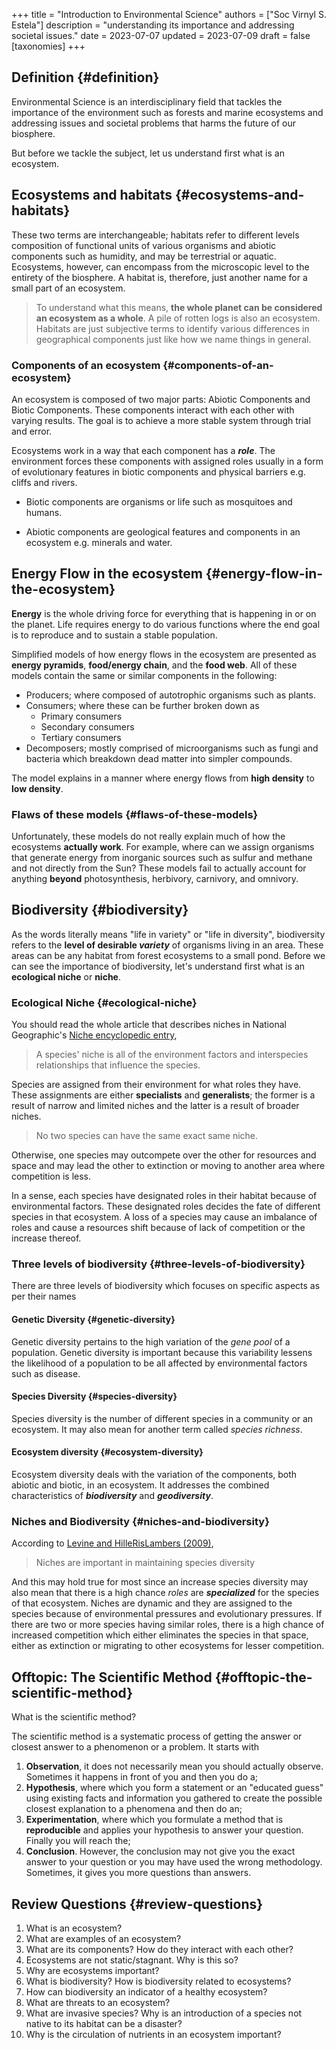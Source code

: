 +++
title = "Introduction to Environmental Science"
authors = ["Soc Virnyl S. Estela"]
description = "understanding its importance and addressing societal issues."
date = 2023-07-07
updated = 2023-07-09
draft = false
[taxonomies]
+++

## Definition {#definition}

Environmental Science is an interdisciplinary field that tackles the importance of the environment
such as forests and marine ecosystems and addressing issues and societal problems that harms the future
of our biosphere.

But before we tackle the subject, let us understand first what is an ecosystem.


## Ecosystems and habitats {#ecosystems-and-habitats}

These two terms are interchangeable; habitats refer to different levels composition of functional units of
various organisms and abiotic components such as humidity, and may be terrestrial or aquatic. Ecosystems,
however, can encompass from the microscopic level to the entirety of the biosphere. A habitat is, therefore,
just another name for a small part of an ecosystem.

> To understand what this means, **the whole planet can be considered an ecosystem as a whole**. A pile of rotten
> logs is also an ecosystem. Habitats are just subjective terms to identify various differences in geographical components
> just like how we name things in general.


### Components of an ecosystem {#components-of-an-ecosystem}

An ecosystem is composed of two major parts: <span class="underline">Abiotic Components</span> and <span class="underline">Biotic Components</span>. These components interact with
each other with varying results. The goal is to achieve a more stable system through trial and error.

Ecosystems work in a way that each component has a _**role**_. The environment forces these components with assigned
roles usually in a form of evolutionary features in biotic components and physical barriers e.g. cliffs and rivers.

-   Biotic components are organisms or life such as mosquitoes and humans.

-   Abiotic components are geological features and components in an ecosystem e.g. minerals and water.


## Energy Flow in the ecosystem {#energy-flow-in-the-ecosystem}

**Energy** is the whole driving force for everything that is happening in or on the planet. Life requires energy to do various functions
where the end goal is to reproduce and to sustain a stable population.

Simplified models of how energy flows in the ecosystem are presented as **energy pyramids**, **food/energy chain**, and the **food web**.
All of these models contain the same or similar components in the following:

-   Producers; where composed of autotrophic organisms such as plants.
-   Consumers; where these can be further broken down as
    -   Primary consumers
    -   Secondary consumers
    -   Tertiary consumers
-   Decomposers; mostly comprised of microorganisms such as fungi and bacteria which breakdown dead matter into simpler compounds.

The model explains in a manner where energy flows from **high density** to **low density**.


### Flaws of these models {#flaws-of-these-models}

Unfortunately, these models do not really explain much of how the ecosystems **actually work**. For example, where can we assign
organisms that generate energy from inorganic sources such as sulfur and methane and not directly from the Sun? These models
fail to actually account for anything **beyond** photosynthesis, herbivory, carnivory, and omnivory.


## Biodiversity {#biodiversity}

As the words literally means "life in variety" or "life in diversity", biodiversity refers to the **level of desirable _variety_**
of organisms living in an area. These areas can be any habitat from forest ecosystems to a small pond. Before we can see the importance
of biodiversity, let's understand first what is an **ecological niche** or **niche**.


### Ecological Niche {#ecological-niche}

You should read the whole article that describes niches in National Geographic's [Niche encyclopedic entry](https://education.nationalgeographic.org/resource/niche/),

> A species' niche is all of the environment factors and interspecies
> relationships that influence the species.

Species are assigned from their environment for what roles they have. These assignments are either **specialists**
and **generalists**; the former is a result of narrow and limited niches and the latter is a result of broader niches.

> No two species can have the same exact same niche.

Otherwise, one species may outcompete over the other for resources and space and may lead the other to extinction or moving
to another area where competition is less.

In a sense, each species have designated roles in their habitat because of environmental factors. These designated roles
decides the fate of different species in that ecosystem. A loss of a species may cause an imbalance of roles and cause
a resources shift because of lack of competition or the increase thereof.


### Three levels of biodiversity {#three-levels-of-biodiversity}

There are three levels of biodiversity which focuses on specific aspects as per their names


#### Genetic Diversity {#genetic-diversity}

Genetic diversity pertains to the high variation of the *gene pool* of a population. 
Genetic diversity is important because this variability lessens the likelihood of a population
to be all affected by environmental factors such as disease.

#### Species Diversity {#species-diversity}

Species diversity is the number of different species in a community or an ecosystem. It may also mean for another term 
called *species richness*.

#### Ecosystem diversity {#ecosystem-diversity}

Ecosystem diversity deals with the variation of the components, both abiotic and biotic, in an ecosystem. It addresses the
combined characteristics of ***biodiversity*** and ***geodiversity***.

### Niches and Biodiversity {#niches-and-biodiversity}

According to [Levine and HilleRisLambers (2009)](https://faculty.washington.edu/jhrl/Levine&HRL09.pdf),

> Niches are important in maintaining species diversity

And this may hold true for most since an increase species diversity may also mean that there is a high chance *roles* are ***specialized***
for the species of that ecosystem. Niches are dynamic and they are assigned to the species because of environmental pressures
and evolutionary pressures. If there are two or more species having similar roles, there is a high chance of increased competition 
which either eliminates the species in that space, either as extinction or migrating to other ecosystems for lesser competition.

## Offtopic: The Scientific Method {#offtopic-the-scientific-method}

What is the scientific method?

The scientific method is a systematic process of getting the answer or closest answer to a phenomenon or a problem. It starts with

1.  **Observation**, it does not necessarily mean you should actually observe. Sometimes it happens in front of you and then you do a;
2.  **Hypothesis**, where which you form a statement or an "educated guess" using existing facts and information you gathered to create the possible closest explanation to a phenomena and then do an;
3.  **Experimentation**, where which you formulate a method that is **reproducible** and applies your hypothesis to answer your question. Finally you will reach the;
4.  **Conclusion**. However, the conclusion may not give you the exact answer to your question or you may have used the wrong methodology. Sometimes, it gives you more questions than answers.


## Review Questions {#review-questions}

1.  What is an ecosystem?
2.  What are examples of an ecosystem?
3.  What are its components? How do they interact with each other?
4.  Ecosystems are not static/stagnant. Why is this so?
5.  Why are ecosystems important?
6.  What is biodiversity? How is biodiversity related to ecosystems?
7.  How can biodiversity an indicator of a healthy ecosystem?
8.  What are threats to an ecosystem?
9.  What are invasive species? Why is an introduction of a species not native to its habitat can be a disaster?
10. Why is the circulation of nutrients in an ecosystem important?
